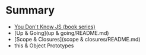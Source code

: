 # Summary

* [You Don't Know JS (book series)](README.md)
* [Up & Going](up & going/README.md)
* [Scope & Closures](scope & closures/README.md)
* this & Object Prototypes


